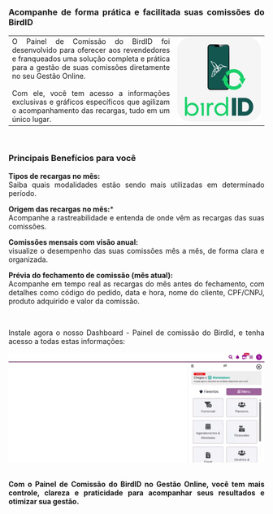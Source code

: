 <div style="text-align: justify">

### Acompanhe de forma prática e facilitada suas comissões do BirdID

| | |
|-|-|
|O Painel de Comissão do BirdID foi desenvolvido para oferecer aos revendedores e franqueados uma solução completa e prática para a gestão de suas comissões diretamente no seu Gestão Online.<br><br>Com ele, você tem acesso a informações exclusivas e gráficos específicos que agilizam o acompanhamento das recargas, tudo em um único lugar.|![](https://github.com/Gestao-Online/public-docs/blob/d0d9ae5ff96bc2deefa9157bbef8377b9377740e/erp-v2/marketplace/extensions/br.com.soluti.ars.birdid-comissao/assets/extensao_birdid_comissao_01.png?raw=true) |

<br>

### Principais Benefícios para você

**Tipos de recargas no mês:** <br>Saiba quais modalidades estão sendo mais utilizadas em determinado período.

**Origem das recargas no mês:*** <br>Acompanhe a rastreabilidade e entenda de onde vêm as recargas das suas comissões.

**Comissões mensais com visão anual:** <br>visualize o desempenho das suas comissões mês a mês, de forma clara e organizada.

**Prévia do fechamento de comissão (mês atual):** <br>Acompanhe em tempo real as recargas do mês antes do fechamento, com detalhes como código do pedido, data e hora, nome do cliente, CPF/CNPJ, produto adquirido e valor da comissão.

<br>

Instale agora o nosso Dashboard - Painel de comissão do BirdId, e tenha acesso a todas estas informações:

<div style="text-align: center">
    <img src="https://github.com/Gestao-Online/public-docs/blob/d0d9ae5ff96bc2deefa9157bbef8377b9377740e/erp-v2/marketplace/extensions/br.com.soluti.ars.birdid-comissao/assets/extensao_birdid_comissao_02.gif?raw=true" alt="" width="800"> 
</div>

<br>

**Com o Painel de Comissão do BirdID no Gestão Online, você tem mais controle, clareza e praticidade para acompanhar seus resultados e otimizar sua gestão.**

</div>